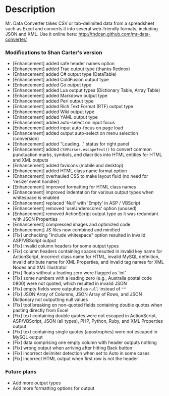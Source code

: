# Description

Mr. Data Converter takes CSV or tab-delimited data from a spreadsheet such as Excel and converts it into several web-friendly formats, including JSON and XML.
Use it online here: http://thdoan.github.com/mr-data-converter/

### Modifications to Shan Carter's version

- [Enhancement] added safe header names option
- [Enhancement] added Trac output type (thanks Rednox)
- [Enhancement] added C# output type (DataTable)
- [Enhancement] added ColdFusion output type
- [Enhancement] added Go output type
- [Enhancement] added Lua output types (Dictionary Table, Array Table)
- [Enhancement] added Markdown output type
- [Enhancement] added Perl output type
- [Enhancement] added Rich Text Format (RTF) output type
- [Enhancement] added Wiki output type
- [Enhancement] added YAML output type
- [Enhancement] added auto-select on input focus
- [Enhancement] added input auto-focus on page load
- [Enhancement] added output auto-select on menu selection (conversion)
- [Enhancement] added "Loading..." status for right panel
- [Enhancement] added `CSVParser.escapeText()` to convert common punctuation marks, symbols, and diacritics into HTML entities for HTML and XML outputs
- [Enhancement] added favicons (mobile and desktop)
- [Enhancement] added HTML class name format option
- [Enhancement] overhauled CSS to make layout fluid (no need for 'resize' event handler)
- [Enhancement] improved formatting for HTML class names
- [Enhancement] improved indentation for various output types when whitespace is enabled
- [Enhancement] replaced 'Null' with 'Empty' in ASP / VBScript
- [Enhancement] removed 'useUnderscores' option (unused)
- [Enhancement] removed ActionScript output type as it was redundant with JSON Properties
- [Enhancement] compressed images and optimized code
- [Enhancement] JS files now combined and minified
- [Fix] unchecking "Include whitespace" option resulted in invalid ASP/VBScript output
- [Fix] invalid column headers for some output types
- [Fix] column headers containing spaces resulted in invalid key name for ActionScript, incorrect class name for HTML, invalid MySQL definition, invalid attribute name for XML Properties, and invalid tag names for XML Nodes and XML Illustrator
- [Fix] floats without a leading zero were flagged as 'int'
- [Fix] some numbers with a leading zero (e.g., Australia postal code 0800) were not quoted, which resulted in invalid JSON
- [Fix] empty fields were outputted as `null` instead of `""`
- [Fix] JSON Array of Columns, JSON Array of Rows, and JSON Dictionary not outputting null values
- [Fix] tool breaking on non-quoted fields containing double quotes when pasting directly from Excel
- [Fix] text containing double quotes were not escaped in ActionScript, ASP/VBScript, JSON (all types), PHP, Python, Ruby, and XML Properties output
- [Fix] text containing single quotes (apostrophes) were not escaped in MySQL output
- [Fix] data comprising one empty column with header outputs nothing
- [Fix] wrong output when arriving after hitting Back button
- [Fix] incorrect delimiter detection when set to Auto in some cases
- [Fix] incorrect HTML output when first row is not the header

### Future plans

- Add more output types
- Add more formatting options for output
